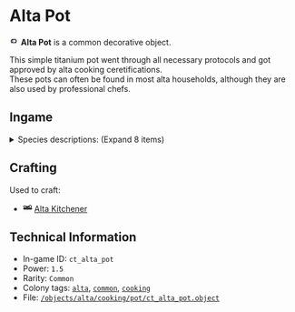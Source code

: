# Alta Pot

<img src="https://raw.githubusercontent.com/Ceterai/Enternia/main/objects/alta/cooking/pot/icon.png" alt="Alta Pot icon" loading="lazy" height=16px width="auto" /> **Alta Pot** is a common decorative object.

This simple titanium pot went through all necessary protocols and got approved by alta cooking ceretifications.  
These pots can often be found in most alta households, although they are also used by professional chefs.

## Ingame

<details markdown="1"><summary>Species descriptions: (Expand 8 items)</summary>

- Alta: It's time to cook something amazing!
- Apex: A little metal pot.
- Avian: A dish in which food is cooked.
- Floran: Pot needss food. Floran hungry.
- Glitch: Humbled. A simple metal pot.
- Human: A very simple metal pot.
- Hylotl: A rounded metal pot.
- Novakid: Small metal pot.

</details>

## Crafting

Used to craft:

- <img src="https://raw.githubusercontent.com/Ceterai/Enternia/main/objects/alta/cooking/kitchener/icon.png" alt="Alta Kitchener icon" loading="lazy" height=16px width="auto" /> [Alta Kitchener](https://ceterai.github.io/MyEnternia/Wiki/AltaKitchener)

## Technical Information

- In-game ID: `ct_alta_pot`
- Power: `1.5`
- Rarity: `Common`
- Colony tags: [`alta`](https://ceterai.github.io/MyEnternia/Wiki/Tags/Alta), [`common`](https://ceterai.github.io/MyEnternia/Wiki/Tags/Common), [`cooking`](https://ceterai.github.io/MyEnternia/Wiki/Tags/Cooking)
- File: [`/objects/alta/cooking/pot/ct_alta_pot.object`](https://github.com/Ceterai/Enternia/blob/main/objects/alta/cooking/pot/ct_alta_pot.object)
